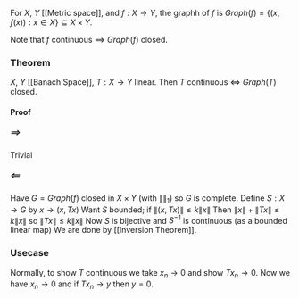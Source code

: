For $X$, $Y$ [[Metric space]], and $f:X\to Y$, the graphh of $f$ is $Graph(f)=\{ (x,f(x)) : x\in X \}\subseteq X\times Y$.

Note that $f$ continuous $\implies$ $Graph(f)$ closed.

### Theorem
$X$, $Y$ [[Banach Space]], $T:X\to Y$ linear.
Then $T$ continuous $\iff$ $Graph(T)$ closed.
#### Proof
##### $\implies$
Trivial
##### $\impliedby$
Have $G=Graph(f)$ closed in $X\times Y$ (with $\lVert  \rVert_{1}$)
so $G$ is complete.
Define $S:X\to G$ by $x\to(x,Tx)$
Want $S$ bounded; if $\lVert (x,Tx) \rVert\leq k\lVert x \rVert$
Then $\lVert x \rVert+\lVert Tx \rVert\leq k\lVert x \rVert$ so $\lVert Tx \rVert\leq k\lVert x \rVert$
Now $S$ is bijective and $S^{-1}$ is continuous (as a bounded linear map)
We are done by [[Inversion Theorem]].

### Usecase
Normally, to show $T$ continuous we take $x_{n}\to 0$ and show $Tx_{n}\to 0$.
Now we have $x_{n}\to 0$ and if $Tx_{n}\to y$ then $y=0$.

